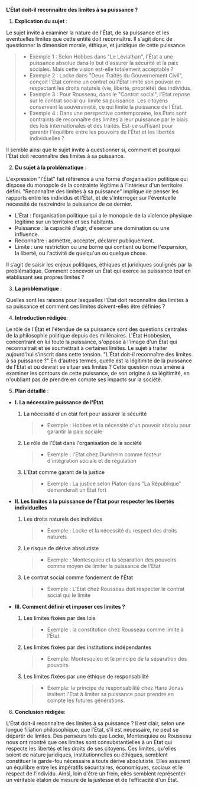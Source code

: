 **L’État doit-il reconnaître des limites à sa puissance ?**

1. **Explication du sujet** :

Le sujet invite à examiner la nature de l'État, de sa puissance et les éventuelles limites que cette entité doit reconnaître. Il s'agit donc de questionner la dimension morale, éthique, et juridique de cette puissance. 

> - Exemple 1 : Selon Hobbes dans "Le Léviathan", l'État a une puissance absolue dans le but d'assurer la sécurité et la paix sociales. Mais cette vision est-elle totalement acceptable ?
> - Exemple 2 : Locke dans "Deux Traités du Gouvernement Civil", conçoit l'État comme un contrat où l'État limite son pouvoir en respectant les droits naturels (vie, liberté, propriété) des individus.
> - Exemple 3 : Pour Rousseau, dans le "Contrat social", l'Etat repose sur le contrat social qui limite sa puissance. Les citoyens conservent la souveraineté, ce qui limite la puissance de l'État.
> - Exemple 4 : Dans une perspective contemporaine, les États sont contraints de reconnaître des limites à leur puissance par le biais des lois internationales et des traités. Est-ce suffisant pour garantir l'équilibre entre les pouvoirs de l'État et les libertés individuelles ?

Il semble ainsi que le sujet invite à questionner si, comment et pourquoi l’État doit reconnaître des limites à sa puissance. 


2. **Du sujet à la problématique** :

L'expression "l'État" fait référence à une forme d'organisation politique qui dispose du monopole de la contrainte légitime à l'intérieur d'un territoire défini. "Reconnaître des limites à sa puissance" implique de penser les rapports entre les individus et l'État, et de s'interroger sur l'éventuelle nécessité de restreindre la puissance de ce dernier.

- L'État : l'organisation politique qui a le monopole de la violence physique légitime sur un territoire et ses habitants.
- Puissance : la capacité d'agir, d'exercer une domination ou une influence.
- Reconnaître : admettre, accepter, déclarer publiquement.
- Limite : une restriction ou une borne qui contient ou borne l'expansion, la liberté, ou l'activité de quelqu'un ou quelque chose.

Il s’agit de saisir les enjeux politiques, éthiques et juridiques soulignés par la problématique. Comment concevoir un État qui exerce sa puissance tout en établissant ses propres limites ? 


3. **La problématique** :

Quelles sont les raisons pour lesquelles l'État doit reconnaître des limites à sa puissance et comment ces limites doivent-elles être définies ?


4. **Introduction rédigée**:

Le rôle de l'État et l'étendue de sa puissance sont des questions centrales de la philosophie politique depuis des millénaires. L'État Hobbesien, concentrant en lui toute la puissance, s'oppose à l'image d'un État qui reconnaitrait et se soumettrait à certaines limites. Le sujet à traiter aujourd'hui s’inscrit dans cette tension. "L’État doit-il reconnaître des limites à sa puissance ?" En d'autres termes, quelle est la légitimité de la puissance de l'État et où devrait se situer ses limites ? Cette question nous amène à examiner les contours de cette puissance, de son origine à sa légitimité, en n'oubliant pas de prendre en compte ses impacts sur la société.


5. **Plan détaillé** :

* **I. La nécessaire puissance de l'État**

    1. La nécessité d'un état fort pour assurer la sécurité
         > - Exemple : Hobbes et la nécessité d'un pouvoir absolu pour garantir la paix sociale
    2. Le rôle de l'État dans l'organisation de la société 
         > - Exemple : l'Etat chez Durkheim comme facteur d'intégration sociale et de régulation
    3. L'État comme garant de la justice
         > - Exemple : La justice selon Platon dans "La République" demanderait un Etat fort

* **II. Les limites à la puissance de l'État pour respecter les libertés individuelles**

    1. Les droits naturels des individus 
         > - Exemple : Locke et la nécessité du respect des droits naturels
    2. Le risque de dérive absolutiste
         > - Exemple : Montesquieu et la séparation des pouvoirs comme moyen de limiter la puissance de l'État
    3. Le contrat social comme fondement de l'État 
         > - Exemple : L'Etat chez Rousseau doit respecter le contrat social qui le limite

* **III. Comment définir et imposer ces limites ?**

    1. Les limites fixées par des lois
         > - Exemple : la constitution chez Rousseau comme limite à l’État 
    2. Les limites fixées par des institutions indépendantes 
         > - Exemple: Montesquieu et le principe de la séparation des pouvoirs 
    3. Les limites fixées par une éthique de responsabilité 
         > - Exemple: le principe de responsabilité chez Hans Jonas invitent l'Etat à limiter sa puissance pour prendre en compte les futures générations.

6. **Conclusion rédigée**:

L'État doit-il reconnaître des limites à sa puissance ? Il est clair, selon une longue filiation philosophique, que l’État, s’il est nécessaire, ne peut se départir de limites. Des penseurs tels que Locke, Montesquieu ou Rousseau nous ont montré que ces limites sont consubstantielles à un État qui respecte les libertés et les droits de ses citoyens. Ces limites, qu'elles soient de nature juridiques, institutionnelles ou éthiques, semblent constituer le garde-fou nécessaire à toute dérive absolutiste. Elles assurent un équilibre entre les impératifs sécuritaires, économiques, sociaux et le respect de l’individu. Ainsi, loin d'être un frein, elles semblent représenter un véritable étalon de mesure de la justesse et de l’efficacité d'un État.
